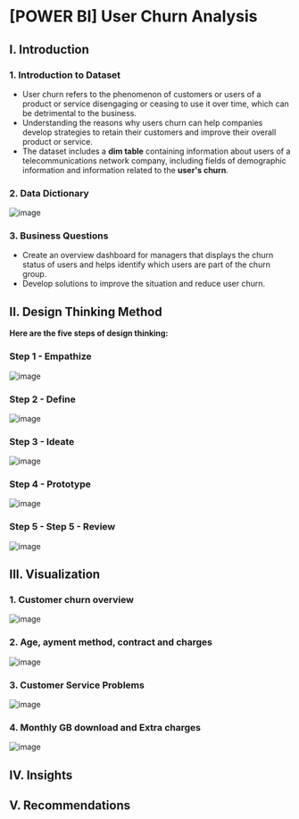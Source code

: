 # [POWER BI] User Churn Analysis
## I. Introduction
### 1. Introduction to Dataset
* User churn refers to the phenomenon of customers or users of a product or service disengaging or ceasing to use it over time, which can be detrimental to the business.
* Understanding the reasons why users churn can help companies develop strategies to retain their customers and improve their overall product or service.
* The dataset includes a **dim table** containing information about users of a telecommunications network company, including fields of demographic information and information related to the **user's churn**.
### 2. Data Dictionary
![image](https://user-images.githubusercontent.com/101726623/235169073-19d9f2bf-781c-4edf-902f-6182f0dbece6.png)
### 3. Business Questions
* Create an overview dashboard for managers that displays the churn status of users and helps identify which users are part of the churn group.
* Develop solutions to improve the situation and reduce user churn.
## II. Design Thinking Method
**Here are the five steps of design thinking:**
### Step 1 - Empathize
![image](https://user-images.githubusercontent.com/101726623/235357284-5e2e56fd-40c7-48c0-a52f-5a5dc8030405.png)

### Step 2 - Define
![image](https://user-images.githubusercontent.com/101726623/235357970-3e02bcbd-41f2-45e4-9d00-68c633991a1f.png)

### Step 3 - Ideate
![image](https://user-images.githubusercontent.com/101726623/235357450-4dbcdbdf-eff6-4c30-8d54-799ff874ddcb.png)

### Step 4 - Prototype
![image](https://user-images.githubusercontent.com/101726623/235357373-b7f1802f-e3b8-459e-b1d9-244231c66c53.png)

### Step 5 - Step 5 - Review
![image](https://user-images.githubusercontent.com/101726623/235357385-b0d208b7-5f27-462a-9473-576e59efe14c.png)

## III. Visualization
### 1. Customer churn overview
![image](https://user-images.githubusercontent.com/101726623/235357781-bbcb4924-da08-4c5f-ae80-6be9e28d28d4.png)

### 2. Age, ayment method, contract and charges
![image](https://user-images.githubusercontent.com/101726623/235357804-1083fd4e-3125-4bdd-9a18-1260be21a7e5.png)

### 3. Customer Service Problems
![image](https://user-images.githubusercontent.com/101726623/235357815-7d44f7a4-73e1-4f70-afed-72200abb5b21.png)

### 4. Monthly GB download and Extra charges
![image](https://user-images.githubusercontent.com/101726623/235357829-05f48376-a3c3-47a1-ac59-4aec3f451f77.png)

## IV. Insights
## V. Recommendations

